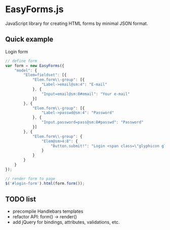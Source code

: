 EasyForms.js
============

JavaScript library for creating HTML forms by minimal JSON format.

Quick example
-------------

Login form

```javascript
// define form
var form = new EasyForms({
	"model": {
		"Elem=fieldset": [{
			"Elem.form\\-group": [{
				"Label->email@sm:4": "E-mail"
			}, {
				"Input=email@sm:8#email": "Your e-mail"
			}]
		}, {
			"Elem.form\\-group": [{
				"Label->passwd@sm:4": "Password"
			}, {
				"Input.password=pass@sm:8#passwd": "Password"
			}]
		}, {
			"Elem.form\\-group": {
				"Elem@sm>4:8": {
					"Button.submit!": "Login <span class=\"glyphicon glyphicon-chevron-right\"></span>"
				}
			}
		}
	}
});

// render form to page
$('#login-form').html(form.form());
```	
	
TODO list
---------

* precompile Handlebars templates
* refactor API: form() -> render()
* add jQuery for bindings, attributes, validations, etc.
